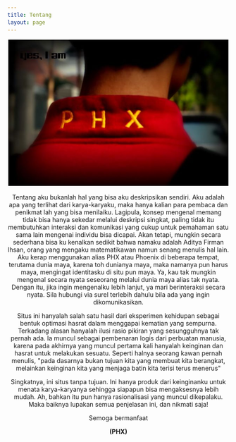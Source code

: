 ```yaml
---
title: Tentang
layout: page
---
```


<center>
<img class="image" src="/assets/images/about.jpg" alt="Alt Text" width="500px">

<p>Tentang aku bukanlah hal yang bisa aku deskripsikan sendiri. Aku adalah apa yang terlihat dari karya-karyaku, maka hanya kalian para pembaca dan penikmat lah yang bisa menilaiku. Lagipula, konsep mengenal memang tidak bisa hanya sekedar melalui deskripsi singkat, paling tidak itu membutuhkan interaksi dan komunikasi yang cukup untuk pemahaman satu sama lain mengenai individu bisa dicapai. Akan tetapi, mungkin secara sederhana bisa ku kenalkan sedikit bahwa namaku adalah Aditya Firman Ihsan, orang yang mengaku matematikawan namun senang menulis hal lain. Aku kerap menggunakan alias PHX atau Phoenix di beberapa tempat, terutama dunia maya, karena toh dunianya maya, maka namanya pun harus maya, mengingat identitasku di situ pun maya. Ya, kau tak mungkin mengenal secara nyata seseorang melalui dunia maya alias tak nyata. Dengan itu, jika ingin mengenalku lebih lanjut, ya mari berinteraksi secara nyata. Sila hubungi via surel terlebih dahulu bila ada yang ingin dikomunikasikan.

<p>Situs ini hanyalah salah satu hasil dari eksperimen kehidupan sebagai bentuk optimasi hasrat dalam menggapai kematian yang sempurna. Terkadang alasan hanyalah ilusi rasio pikiran yang sesungguhnya tak pernah ada. Ia muncul sebagai pembenaran logis dari perbuatan manusia, karena pada akhirnya yang muncul pertama kali hanyalah keinginan dan hasrat untuk melakukan sesuatu. Seperti halnya seorang kawan pernah menulis, "pada dasarnya bukan tujuan kita yang membuat kita berangkat, melainkan keinginan kita yang menjaga batin kita terisi terus menerus" </p>

<p>Singkatnya, ini situs tanpa tujuan. Ini hanya produk dari keinginanku untuk menata karya-karyanya sehingga siapapun bisa mengaksesnya lebih mudah. Ah, bahkan itu pun hanya rasionalisasi yang muncul dikepalaku. Maka baiknya lupakan semua penjelasan ini, dan nikmati saja!</p>

<p> Semoga bermanfaat</p>

<p><b>(PHX)</b></p>

</center>